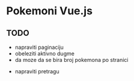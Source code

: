 # Pokemoni Vue.js

## TODO

* napraviti paginaciju
* obeleziti aktivno dugme
* da moze da se bira broj pokemona po stranici
- napraviti pretragu
